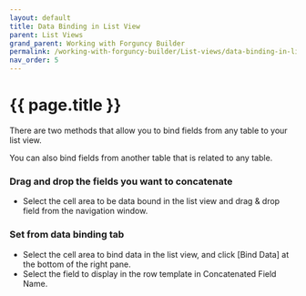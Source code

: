 ```yaml
---
layout: default
title: Data Binding in List View
parent: List Views
grand_parent: Working with Forguncy Builder
permalink: /working-with-forguncy-builder/List-views/data-binding-in-list-view
nav_order: 5
---
```


# {{ page.title }}

There are two methods that allow you to bind fields from any table to your list view. 

You can also bind fields from another table that is related to any table. 

### Drag and drop the fields you want to concatenate 
- Select the cell area to be data bound in the list view and drag & drop field from the navigation window.

### Set from data binding tab

- Select the cell area to bind data in the list view, and click [Bind Data] at the bottom of the right pane.
- Select the field to display in the row template in Concatenated Field Name.